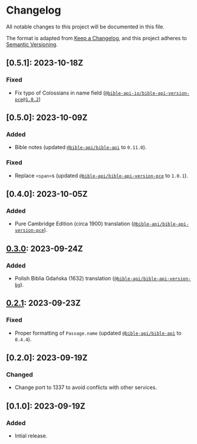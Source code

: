 # Changelog

All notable changes to this project will be documented in this file.

The format is adapted from [Keep a Changelog](https://keepachangelog.com/en/1.1.0/),
and this project adheres to [Semantic Versioning](https://semver.org/spec/v2.0.0.html).

## [0.5.1]: 2023-10-18Z

### Fixed

- Fix typo of Colossians in name field ([`@bible-api-io/bible-api-version-pce@1.0.2`](https://github.com/bible-api-version-pce/releases/tag/v1.0.2))

## [0.5.0]: 2023-10-09Z

### Added

- Bible notes (updated [`@bible-api/bible-api`](https://github.com/bible-api-io/bible-api) to `0.11.0`).

### Fixed

- Replace `<span>`s (updated [`@bible-api/bible-api-version-pce`](https://github.com/bible-api-io/bible-api-version-pce) to `1.0.1`).

## [0.4.0]: 2023-10-05Z

### Added

- Pure Cambridge Edition (circa 1900) translation
  ([`@bible-api/bible-api-version-pce`](https://github.com/bible-api-io/bible-api-version-pce)).

## [0.3.0]: 2023-09-24Z

### Added

- Polish Biblia Gdańska (1632) translation
  ([`@bible-api/bible-api-version-bg`](https://github.com/bible-api-io/bible-api-version-bg)).

## [0.2.1]: 2023-09-23Z

### Fixed

- Proper formatting of `Passage.name` (updated [`@bible-api/bible-api`](https://github.com/bible-api-io/bible-api) to `0.4.4`).

## [0.2.0]: 2023-09-19Z

### Changed

- Change port to 1337 to avoid conflicts with other services.

## [0.1.0]: 2023-09-19Z

### Added

- Intial release.

[unreleased]: https://github.com/bible-api-io/api.bible-api.io/compare/latest...HEAD
[0.3.0]: https://github.com/bible-api-io/api.bible-api.io/compare/v0.2.1...v0.3.0
[0.2.1]: https://github.com/bible-api-io/api.bible-api.io/compare/v0.2.0...v0.2.1
[1.0.0]: https://github.com/bible-api-io/api.bible-api.io/compare/v0.0.0...v0.1.0
